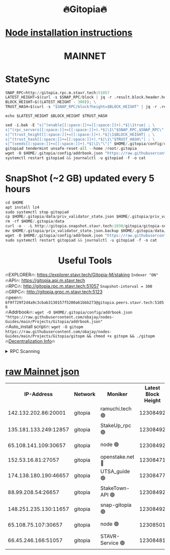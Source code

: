 <h1 align="center"> 🔥Gitopia🔥</h1>

[Node installation instructions](https://github.com/obajay/nodes-Guides/tree/main/Projects/Gitopia)
=

<h1 align="center"> MAINNET</h1>

# StateSync
```python
SNAP_RPC=http://gitopia.rpc.m.stavr.tech:51057
LATEST_HEIGHT=$(curl -s $SNAP_RPC/block | jq -r .result.block.header.height); \
BLOCK_HEIGHT=$((LATEST_HEIGHT - 300)); \
TRUST_HASH=$(curl -s "$SNAP_RPC/block?height=$BLOCK_HEIGHT" | jq -r .result.block_id.hash)

echo $LATEST_HEIGHT $BLOCK_HEIGHT $TRUST_HASH

sed -i.bak -E "s|^(enable[[:space:]]+=[[:space:]]+).*$|\1true| ; \
s|^(rpc_servers[[:space:]]+=[[:space:]]+).*$|\1\"$SNAP_RPC,$SNAP_RPC\"| ; \
s|^(trust_height[[:space:]]+=[[:space:]]+).*$|\1$BLOCK_HEIGHT| ; \
s|^(trust_hash[[:space:]]+=[[:space:]]+).*$|\1\"$TRUST_HASH\"| ; \
s|^(seeds[[:space:]]+=[[:space:]]+).*$|\1\"\"|" $HOME/.gitopia/config/config.toml
gitopiad tendermint unsafe-reset-all --home /root/.gitopia
wget -O $HOME/.gitopia/config/addrbook.json "https://raw.githubusercontent.com/obajay/nodes-Guides/main/Projects/Gitopia/addrbook.json"
systemctl restart gitopiad && journalctl -u gitopiad -f -o cat
```
# SnapShot (~2 GB) updated every 5 hours
```python
cd $HOME
apt install lz4
sudo systemctl stop gitopiad
cp $HOME/.gitopia/data/priv_validator_state.json $HOME/.gitopia/priv_validator_state.json.backup
rm -rf $HOME/.gitopia/data
curl -o - -L http://gitopia.snapshot.stavr.tech:1030/gitopia/gitopia-snap.tar.lz4 | lz4 -c -d - | tar -x -C $HOME/.gitopia --strip-components 2
mv $HOME/.gitopia/priv_validator_state.json.backup $HOME/.gitopia/data/priv_validator_state.json
wget -O $HOME/.gitopia/config/addrbook.json "https://raw.githubusercontent.com/obajay/nodes-Guides/main/Projects/Gitopia/addrbook.json"
sudo systemctl restart gitopiad && journalctl -u gitopiad -f -o cat
```
 <h1 align="center"> Useful Tools</h1>

🔥EXPLORER🔥:      https://explorer.stavr.tech/Gitopia-M/staking  `Indexer "ON"` \
🔥API🔥: 			 		 https://gitopia.api.m.stavr.tech \
🔥RPC🔥:           http://gitopia.rpc.m.stavr.tech:51057              `Snapshot-interval = 300` \
🔥GRPC🔥:          http://gitopia.grpc.m.stavr.tech:5123 \
🔥peer🔥:					 `6f9f729f2d4a9c3cbab3130157f5200a61bbb273@gitopia.peers.stavr.tech:51056` \
🔥Addrbook🔥:    ```wget -O $HOME/.gitopia/config/addrbook.json "https://raw.githubusercontent.com/obajay/nodes-Guides/main/Projects/Gitopia/addrbook.json"``` \
🔥Auto_install script🔥: ```wget -O gitopm https://raw.githubusercontent.com/obajay/nodes-Guides/main/Projects/Gitopia/gitopm && chmod +x gitopm && ./gitopm``` \
🔥[Decentralization Info](https://github.com/obajay/StateSync-snapshots/tree/main/Projects/Gitopia/Decentralization)🔥

<details>
<summary>RPC Scanning</summary>

<h2 align="center"> We scan nodes in real time every 4 hours. And we provide the final result of RPC endpoints.
We cannot influence the operation of these nodes in any way. </h2>


```python
If Voting Power is higher than 0 --> then the Node is a validator of the network and may be subject to attack and be a potential threat to the chain.
```
```python
We marked such validators with a red symbol
```

</details>

[raw Mainnet json](https://rpc-check.gitopm.stavr.tech/gitopm/rpc-gitopm-result.json)
=

<table><tr><th>IP-Address</th><th>Network</th><th>Moniker</th><th>Latest Block Height</th><th>Earliest Block Height</th><th>Catching Up</th><th>Tx Index</th><th>Voting Power</th><th>Scan Time</th></tr><tr><td>142.132.202.86:20001</td><td>gitopia</td><td>ramuchi.tech 🟢</td><td>12308492</td><td>6548337</td><td>False</td><td>on</td><td>0</td><td>2024-01-16T03:36:21.092237235UTC</td></tr><tr><td>135.181.133.249:12857</td><td>gitopia</td><td>StakeUp_rpc 🟢</td><td>12308492</td><td>8010001</td><td>False</td><td>on</td><td>0</td><td>2024-01-16T03:36:21.485537659UTC</td></tr><tr><td>65.108.141.109:30657</td><td>gitopia</td><td>node 🟢</td><td>12308492</td><td>10145845</td><td>False</td><td>on</td><td>0</td><td>2024-01-16T03:36:20.243304431UTC</td></tr><tr><td>152.53.16.81:27057</td><td>gitopia</td><td>openstake.net 🔴</td><td>12308471</td><td>10455001</td><td>False</td><td>off</td><td>25581</td><td>2024-01-16T03:35:47.550701286UTC</td></tr><tr><td>174.138.180.190:46657</td><td>gitopia</td><td>UTSA_guide 🟢</td><td>12308477</td><td>11194706</td><td>False</td><td>on</td><td>0</td><td>2024-01-16T03:35:56.767891339UTC</td></tr><tr><td>88.99.208.54:26657</td><td>gitopia</td><td>StakeTown-API 🟢</td><td>12308492</td><td>11362501</td><td>False</td><td>on</td><td>0</td><td>2024-01-16T03:36:20.548512881UTC</td></tr><tr><td>148.251.235.130:11657</td><td>gitopia</td><td>snap-gitopia 🟢</td><td>12308492</td><td>11730001</td><td>False</td><td>on</td><td>0</td><td>2024-01-16T03:36:20.801049903UTC</td></tr><tr><td>65.108.75.107:30657</td><td>gitopia</td><td>node 🟢</td><td>12308501</td><td>11907586</td><td>False</td><td>on</td><td>0</td><td>2024-01-16T03:36:34.239804299UTC</td></tr><tr><td>66.45.246.166:51057</td><td>gitopia</td><td>STAVR-Service 🟢</td><td>12308481</td><td>12303001</td><td>False</td><td>on</td><td>0</td><td>2024-01-16T03:36:03.496709881UTC</td></tr></table>
